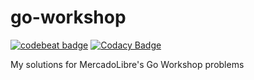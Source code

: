 # go-workshop

[![codebeat badge](https://codebeat.co/badges/d9dc5efd-0253-4503-8a2b-4f01748d20b0)](https://codebeat.co/projects/github-com-nhsz-go-workshop-master)
[![Codacy Badge](https://api.codacy.com/project/badge/Grade/a48bf7dcb40d471c851a014437b4a84b)](https://www.codacy.com/app/nquiroz/go-workshop?utm_source=github.com&amp;utm_medium=referral&amp;utm_content=nhsz/go-workshop&amp;utm_campaign=Badge_Grade)

My solutions for MercadoLibre's Go Workshop problems
